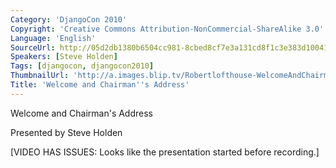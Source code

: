 ```yaml
---
Category: 'DjangoCon 2010'
Copyright: 'Creative Commons Attribution-NonCommercial-ShareAlike 3.0'
Language: 'English'
SourceUrl: http://05d2db1380b6504cc981-8cbed8cf7e3a131cd8f1c3e383d10041.r93.cf2.rackcdn.com/djangocon-2010/46_welcome-and-chairman-s-address.flv
Speakers: [Steve Holden]
Tags: [djangocon, djangocon2010]
ThumbnailUrl: 'http://a.images.blip.tv/Robertlofthouse-WelcomeAndChairmansAddress563.png'
Title: 'Welcome and Chairman''s Address'
---
```

Welcome and Chairman's Address

Presented by Steve Holden

[VIDEO HAS ISSUES: Looks like the presentation started before recording.]
